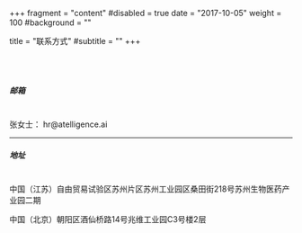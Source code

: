 +++
fragment = "content"
#disabled = true
date = "2017-10-05"
weight = 100
#background = ""

title = "联系方式"
#subtitle = ""
+++

<br />
<br />

##### **邮箱**
<br />
张女士： hr@atelligence.ai

---

##### **地址**
<br />
中国（江苏）自由贸易试验区苏州片区苏州工业园区桑田街218号苏州生物医药产业园二期

中国（北京）朝阳区酒仙桥路14号兆维工业园C3号楼2层